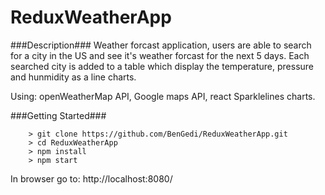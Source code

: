 # ReduxWeatherApp

###Description###
Weather forcast application, users are able to search for a city in the US and see it's weather forcast for the next 5 days.
Each searched city is added to a table which display the temperature, pressure and hunmidity as a line charts.

Using: openWeatherMap API, Google maps API, react Sparklelines charts.

###Getting Started###

```
	> git clone https://github.com/BenGedi/ReduxWeatherApp.git
	> cd ReduxWeatherApp
	> npm install
	> npm start
```
In browser go to: http://localhost:8080/
